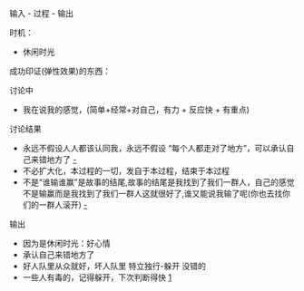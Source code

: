 
输入 - 过程 - 输出

时机：
- 休闲时光

成功印证(弹性效果)的东西：



讨论中
- 我在说我的感觉，(简单+经常+对自己，有力 + 反应快 + 有重点)



讨论结果
- 永远不假设人人都该认同我，永远不假设 “每个人都走对了地方”，可以承认自己来错地方了 [-](https://github.com/7900ms/000nottheater_deserted_systemlibrary/blob/master/supplementary/term-Finder-你可能来错地方了.md)
- 不必扩大化，本过程的一切，发自于本过程，结束于本过程
- 不是“谁输谁赢”是故事的结尾,故事的结尾是我找到了我们一群人，自己的感觉不是输赢而是我找到了我们一群人这就很好了,谁又能说我输了呢(你也去找你们的一群人滚开) [-](https://github.com/7900ms/000nottheater_deserted_systemsoftware/tree/master/local-lightshelf)



输出
- 因为是休闲时光：好心情
- 承认自己来错地方了
- 好人队里从众就好，坏人队里 特立独行-躲开 没错的
- 一些人有毒的，记得躲开，下次判断得快 [1](https://github.com/7900ms/000nottheater_deserted_systemlibrary/blob/master/supplementary/chain-意图-毒狼.md)


